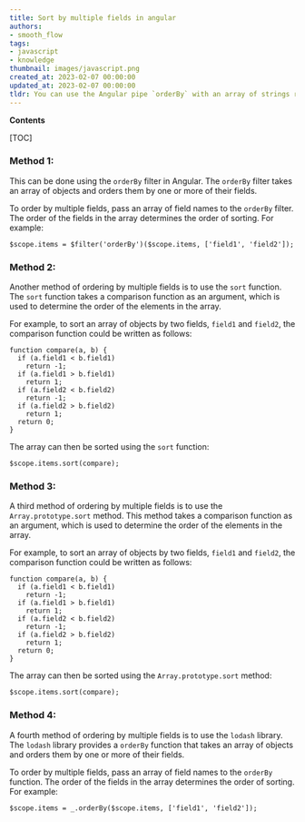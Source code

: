 ```yaml
---
title: Sort by multiple fields in angular
authors:
- smooth_flow
tags:
- javascript
- knowledge
thumbnail: images/javascript.png
created_at: 2023-02-07 00:00:00
updated_at: 2023-02-07 00:00:00
tldr: You can use the Angular pipe `orderBy` with an array of strings representing the fields to sort by.
---
```


**Contents**

[TOC]

### Method 1:

This can be done using the `orderBy` filter in Angular. The `orderBy` filter takes an array of objects and orders them by one or more of their fields.

To order by multiple fields, pass an array of field names to the `orderBy` filter. The order of the fields in the array determines the order of sorting. For example:

```
$scope.items = $filter('orderBy')($scope.items, ['field1', 'field2']);
```

### Method 2:

Another method of ordering by multiple fields is to use the `sort` function. The `sort` function takes a comparison function as an argument, which is used to determine the order of the elements in the array.

For example, to sort an array of objects by two fields, `field1` and `field2`, the comparison function could be written as follows:

```
function compare(a, b) {
  if (a.field1 < b.field1)
    return -1;
  if (a.field1 > b.field1)
    return 1;
  if (a.field2 < b.field2)
    return -1;
  if (a.field2 > b.field2)
    return 1;
  return 0;
}
```

The array can then be sorted using the `sort` function:

```
$scope.items.sort(compare);
```

### Method 3:

A third method of ordering by multiple fields is to use the `Array.prototype.sort` method. This method takes a comparison function as an argument, which is used to determine the order of the elements in the array.

For example, to sort an array of objects by two fields, `field1` and `field2`, the comparison function could be written as follows:

```
function compare(a, b) {
  if (a.field1 < b.field1)
    return -1;
  if (a.field1 > b.field1)
    return 1;
  if (a.field2 < b.field2)
    return -1;
  if (a.field2 > b.field2)
    return 1;
  return 0;
}
```

The array can then be sorted using the `Array.prototype.sort` method:

```
$scope.items.sort(compare);
```

### Method 4:

A fourth method of ordering by multiple fields is to use the `lodash` library. The `lodash` library provides a `orderBy` function that takes an array of objects and orders them by one or more of their fields.

To order by multiple fields, pass an array of field names to the `orderBy` function. The order of the fields in the array determines the order of sorting. For example:

```
$scope.items = _.orderBy($scope.items, ['field1', 'field2']);
```
